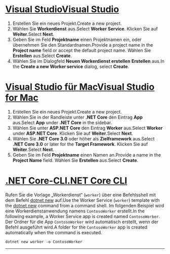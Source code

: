 # <a name="visual-studiotabvisual-studio"></a>[<span data-ttu-id="ae107-101">Visual Studio</span><span class="sxs-lookup"><span data-stu-id="ae107-101">Visual Studio</span></span>](#tab/visual-studio)

1. <span data-ttu-id="ae107-102">Erstellen Sie ein neues Projekt.</span><span class="sxs-lookup"><span data-stu-id="ae107-102">Create a new project.</span></span>
1. <span data-ttu-id="ae107-103">Wählen Sie **Workerdienst** aus.</span><span class="sxs-lookup"><span data-stu-id="ae107-103">Select **Worker Service**.</span></span> <span data-ttu-id="ae107-104">Klicken Sie auf **Weiter**.</span><span class="sxs-lookup"><span data-stu-id="ae107-104">Select **Next**.</span></span>
1. <span data-ttu-id="ae107-105">Geben Sie im Feld **Projektname** einen Projektnamen ein, oder übernehmen Sie den Standardnamen.</span><span class="sxs-lookup"><span data-stu-id="ae107-105">Provide a project name in the **Project name** field or accept the default project name.</span></span> <span data-ttu-id="ae107-106">Wählen Sie **Erstellen** aus.</span><span class="sxs-lookup"><span data-stu-id="ae107-106">Select **Create**.</span></span>
1. <span data-ttu-id="ae107-107">Wählen Sie im Dialogfeld **Neuen Workerdienst erstellen** **Erstellen** aus.</span><span class="sxs-lookup"><span data-stu-id="ae107-107">In the **Create a new Worker service** dialog, select **Create**.</span></span>

# <a name="visual-studio-for-mactabvisual-studio-mac"></a>[<span data-ttu-id="ae107-108">Visual Studio für Mac</span><span class="sxs-lookup"><span data-stu-id="ae107-108">Visual Studio for Mac</span></span>](#tab/visual-studio-mac)

1. <span data-ttu-id="ae107-109">Erstellen Sie ein neues Projekt.</span><span class="sxs-lookup"><span data-stu-id="ae107-109">Create a new project.</span></span>
1. <span data-ttu-id="ae107-110">Wählen Sie in der Randleiste unter **.NET Core** den Eintrag **App** aus.</span><span class="sxs-lookup"><span data-stu-id="ae107-110">Select **App** under **.NET Core** in the sidebar.</span></span>
1. <span data-ttu-id="ae107-111">Wählen Sie unter **ASP.NET Core** den Eintrag **Worker** aus.</span><span class="sxs-lookup"><span data-stu-id="ae107-111">Select **Worker** under **ASP.NET Core**.</span></span> <span data-ttu-id="ae107-112">Klicken Sie auf **Weiter**.</span><span class="sxs-lookup"><span data-stu-id="ae107-112">Select **Next**.</span></span>
1. <span data-ttu-id="ae107-113">Wählen Sie **.NET Core 3.0** oder höher als **Zielframework** aus.</span><span class="sxs-lookup"><span data-stu-id="ae107-113">Select **.NET Core 3.0** or later for the **Target Framework**.</span></span> <span data-ttu-id="ae107-114">Klicken Sie auf **Weiter**.</span><span class="sxs-lookup"><span data-stu-id="ae107-114">Select **Next**.</span></span>
1. <span data-ttu-id="ae107-115">Geben Sie im Feld **Projektname** einen Namen an.</span><span class="sxs-lookup"><span data-stu-id="ae107-115">Provide a name in the **Project Name** field.</span></span> <span data-ttu-id="ae107-116">Wählen Sie **Erstellen** aus.</span><span class="sxs-lookup"><span data-stu-id="ae107-116">Select **Create**.</span></span>

# <a name="net-core-clitabnetcore-cli"></a>[<span data-ttu-id="ae107-117">.NET Core-CLI</span><span class="sxs-lookup"><span data-stu-id="ae107-117">.NET Core CLI</span></span>](#tab/netcore-cli)

<span data-ttu-id="ae107-118">Rufen Sie die Vorlage „Workerdienst“ (`worker`) über eine Befehlsshell mit dem Befehl [dotnet new](/dotnet/core/tools/dotnet-new) auf.</span><span class="sxs-lookup"><span data-stu-id="ae107-118">Use the Worker Service (`worker`) template with the [dotnet new](/dotnet/core/tools/dotnet-new) command from a command shell.</span></span> <span data-ttu-id="ae107-119">Im folgenden Beispiel wird eine Workerdienstanwendung namens `ContosoWorker` erstellt.</span><span class="sxs-lookup"><span data-stu-id="ae107-119">In the following example, a Worker Service app is created named `ContosoWorker`.</span></span> <span data-ttu-id="ae107-120">Der Ordner für die App `ContosoWorker` wird automatisch erstellt, wenn der Befehl ausgeführt wird.</span><span class="sxs-lookup"><span data-stu-id="ae107-120">A folder for the `ContosoWorker` app is created automatically when the command is executed.</span></span>

```dotnetcli
dotnet new worker -o ContosoWorker
```

---
